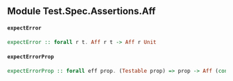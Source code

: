 ## Module Test.Spec.Assertions.Aff

#### `expectError`

``` purescript
expectError :: forall r t. Aff r t -> Aff r Unit
```

#### `expectErrorProp`

``` purescript
expectErrorProp :: forall eff prop. (Testable prop) => prop -> Aff (console :: CONSOLE, random :: RANDOM, err :: EXCEPTION | eff) Unit
```


